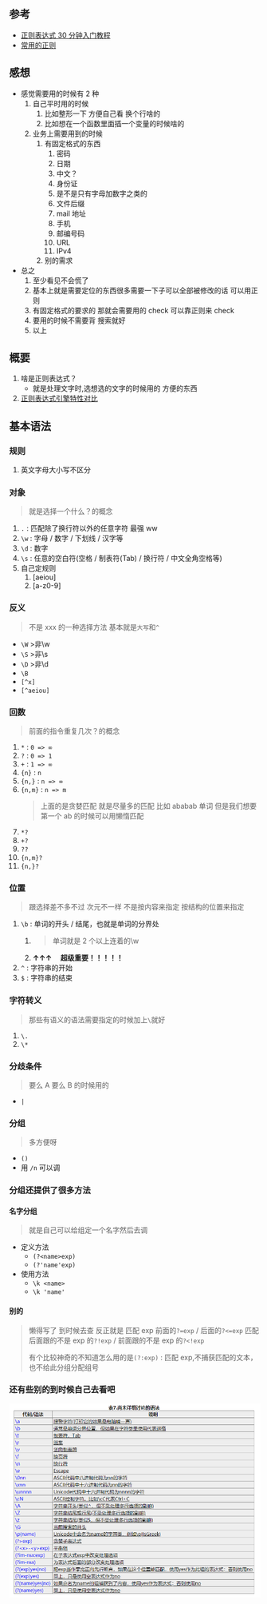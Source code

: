 ## 参考

- [正则表达式 30 分钟入门教程](https://deerchao.cn/tutorials/regex/regex.htm)
- [常用的正则](https://segmentfault.com/a/1190000010756605)

## 感想

- 感觉需要用的时候有 2 种
  1.  自己平时用的时候
      1. 比如整形一下 方便自己看 换个行啥的
      2. 比如想在一个函数里面插一个变量的时候啥的
  2.  业务上需要用到的时候
      1. 有固定格式的东西
         1. 密码
         2. 日期
         3. 中文？
         4. 身份证
         5. 是不是只有字母加数字之类的
         6. 文件后缀
         7. mail 地址
         8. 手机
         9. 邮编号码
         10. URL
         11. IPv4
      2. 别的需求
- 总之
  1. 至少看见不会慌了
  2. 基本上就是需要定位的东西很多需要一下子可以全部被修改的话 可以用正则
  3. 有固定格式的要求的 那就会需要用的 check 可以靠正则来 check
  4. 要用的时候不需要背 搜索就好
  5. 以上

## 概要

1. 啥是正则表达式？
   - 就是处理文字时,选想选的文字的时候用的 方便的东西
2. [正则表达式引擎特性对比](https://deerchao.cn/tutorials/regex/diffs.html)

## 基本语法

### 规则

1. 英文字母大小写不区分

### 对象

> 就是选择一个什么？的概念

1. `.` : 匹配除了换行符以外的任意字符 最强 ww
2. `\w` : 字母 / 数字 / 下划线 / 汉字等
3. `\d` : 数字
4. `\s` : 任意的空白符(空格 / 制表符(Tab) / 换行符 / 中文全角空格等)
5. 自己定规则
   1. [aeiou]
   2. [a-z0-9]

### 反义

> 不是 xxx 的一种选择方法 基本就是`大写`和`^`

- `\W` >非\w
- `\S` >非\s
- `\D` >非\d
- `\B`
- `[^x]`
- `[^aeiou]`

### 回数

> 前面的指令重复几次？的概念

1. `*` : `0 => ∞`
2. `?` : `0 => 1`
3. `+` : `1 => ∞`
4. `{n}` : `n`
5. `{n,}` : `n => ∞`
6. `{n,m}` : `n => m`
   > 上面的是贪婪匹配 就是尽量多的匹配 比如 ababab 单词 但是我们想要第一个 ab 的时候可以用懒惰匹配
7. `*?`
8. `+?`
9. `??`
10. `{n,m}?`
11. `{n,}?`

### 位置

> 跟选择差不多不过 次元不一样 不是按内容来指定 按结构的位置来指定

1. `\b` : 单词的开头 / 结尾，也就是单词的分界处
   1. > 单词就是 2 个以上连着的\w
   2. **↑↑↑ 　超级重要！！！！！**
2. `^` : 字符串的开始
3. `$` : 字符串的结束

### 字符转义

> 那些有语义的语法需要指定的时候加上`\`就好

1. `\.`
2. `\*`

### 分歧条件

> 要么 A 要么 B 的时候用的

- `|`

### 分组

> 多方便呀

- `()`
- 用 `/n` 可以调

### 分组还提供了很多方法

#### 名字分组

> 就是自己可以给组定一个名字然后去调

- 定义方法
  - `(?<name>exp)`
  - `(?'name'exp)`
- 使用方法
  - `\k <name>`
  - `\k 'name'`

#### 别的

> 懒得写了 到时候去查 反正就是
> 匹配 exp 前面的`?=exp` / 后面的`?<=exp`
> 匹配后面跟的不是 exp 的`?!exp` / 前面跟的不是 exp 的`?<!exp`
>
> 有个比较神奇的不知道怎么用的是`(?:exp)` : 匹配 exp,不捕获匹配的文本，也不给此分组分配组号

### 还有些别的到时候自己去看吧

![](2020-02-16-02-23-52.png)
